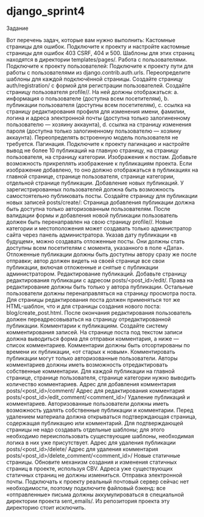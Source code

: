 # django_sprint4

Задание

Вот перечень задач, которые вам нужно выполнить:
Кастомные страницы для ошибок. 
 Подключите к проекту и настройте кастомные страницы для ошибок 403 CSRF, 404 и 500. Шаблоны для этих страниц находятся в директории templates/pages/. 
Работа с пользователями.
  Подключите к проекту пользователей:
Подключите к проекту пути для работы с пользователями из django.contrib.auth.urls.
Переопределите шаблоны для каждой подключённой страницы.
Создайте страницу auth/registration/ с формой для регистрации пользователей.
Создайте страницу пользователя profile/<username>/. На ней должны отображаться: a. информация о пользователе (доступна всем посетителям), b. публикации пользователя (доступны всем посетителям), c. ссылка на страницу редактирования профиля для изменения имени, фамилии, логина и адреса электронной почты (доступна только залогиненному пользователю — хозяину аккаунта), d. ссылка на страницу изменения пароля (доступна только залогиненному пользователю — хозяину аккаунта).
Переопределять встроенную модель пользователя не требуется.
Пагинация.
Подключите к проекту пагинацию и настройте вывод не более 10 публикаций
на главную страницу,
на страницу пользователя,
на страницу категории.
Изображения к постам.
Добавьте возможность прикреплять изображение к публикациям проекта. Если изображение добавлено, то оно должно отображаться в публикациях на
главной странице,
странице пользователя,
странице категории,
отдельной странице публикации.
Добавление новых публикаций.
У зарегистрированных пользователей должна быть возможность самостоятельно публиковать посты. Создайте страницу для публикации новых записей posts/create/:
Страница добавления публикации должна быть доступна только авторизованным пользователям.
После валидации формы и добавления новой публикации пользователь должен быть перенаправлен на свою страницу profile/<username>/.
Новые категории и местоположения может создавать только администратор сайта через панель администратора.
Указав дату публикации «в будущем», можно создавать отложенные посты. Они должны стать доступны всем посетителям с момента, указанного в поле «Дата». Отложенные публикации должны быть доступны автору сразу же после отправки; автор должен видеть на своей странице все свои публикации, включая отложенные и снятые с публикации администратором.
Редактирование публикаций.
Добавьте страницу редактирования публикации с адресом posts/<post_id>/edit/.
Права на редактирование должны быть только у автора публикации. Остальные пользователи должны перенаправляться на страницу просмотра поста.
Для страницы редактирования поста должен применяться тот же HTML-шаблон, что и для страницы создания нового поста: blog/create_post.html.
После окончания редактирования пользователь должен переадресовываться на страницу отредактированной публикации.
Комментарии к публикациям.
Создайте систему комментирования записей. На странице поста под текстом записи должна выводиться форма для отправки комментария, а ниже — список комментариев.
Комментарии должны быть отсортированы по времени их публикации, «от старых к новым».
Комментировать публикации могут только авторизованные пользователи.
Авторы комментариев должны иметь возможность отредактировать собственные комментарии.
Для каждой публикации на 
главной странице,
странице пользователя,
странице категории
нужно выводить количество комментариев.
Адрес для добавления комментария posts/<post_id>/comment/
Адрес для редактирования комментария posts/<post_id>/edit_comment/<comment_id>/
Удаление публикаций и комментариев.
Авторизованные пользователи должны иметь возможность удалять собственные публикации и комментарии. Перед удалением материала должна открываться подтверждающая страница, содержащая публикацию или комментарий. Для подтверждающей страницы не надо создавать отдельные шаблоны; для этого необходимо переиспользовать существующие шаблоны, необходимая логика в них уже присутствует.
Адрес для удаления публикации posts/<post_id>/delete/
Адрес для удаления комментария posts/<post_id>/delete_comment/<comment_id>/
Новые статичные страницы.
Обновите механизм создания и изменения статичных страниц в проекте, используя CBV. Адреса уже существующих статичных страниц не должны измениться.
Отправка электронной почты.
Подключать к проекту реальный почтовый сервер сейчас нет необходимости, поэтому подключите файловый бэкенд: все «отправленные» письма должны аккумулироваться в специальной директории проекта sent_emails/. Из репозитория проекта эту директорию стоит исключить.